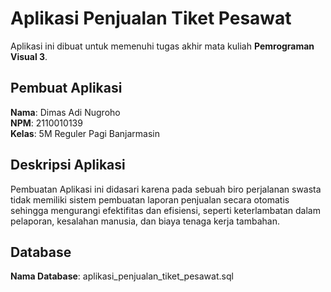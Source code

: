 # Aplikasi Penjualan Tiket Pesawat
Aplikasi ini dibuat untuk memenuhi tugas akhir mata kuliah **Pemrograman Visual 3**.

## Pembuat Aplikasi
 **Nama**: Dimas Adi Nugroho </br>
 **NPM**: 2110010139 </br>
 **Kelas**: 5M Reguler Pagi Banjarmasin

## Deskripsi Aplikasi
Pembuatan Aplikasi ini didasari karena pada sebuah biro perjalanan swasta tidak memiliki sistem pembuatan laporan penjualan secara otomatis sehingga mengurangi efektifitas dan efisiensi, seperti keterlambatan dalam pelaporan, kesalahan manusia, dan biaya tenaga kerja tambahan.

## Database
**Nama Database**: aplikasi_penjualan_tiket_pesawat.sql